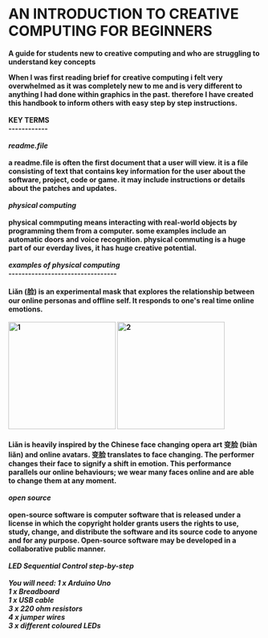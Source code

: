 # <strong>AN INTRODUCTION TO CREATIVE COMPUTING FOR BEGINNERS
A guide for students new to creative computing and who are struggling to understand key concepts
</p>
When I was first reading brief for creative computing i felt very overwhelmed as it was completely new to me and is very different to anything 
I had done within graphics in the past. therefore I have created this handbook to inform others with easy step by step instructions.
<br>
<br>
<strong> KEY TERMS 
  <br>
  ------------
  <br>
  <br>
  <em>readme.file</em>
  <br>
  <br>
  a readme.file is often the first document that a user will view. it is a file consisting of text that contains key information for the user about the software, project, code or game.
  it may include instructions or details about the patches and updates.
  <br>
  <br>
  <em>physical computing</em>
    <br>
    <br>
    physical commputing means interacting with real-world objects by programming them from a computer. some examples include an automatic doors and voice recognition. physical commuting is a huge part of our everday lives, it has huge creative potential.
  <br>
  <br>
  <em>examples of physical computing</em>
  <br>
  ---------------------------------
  <br>
  <br>
  <strong>Liǎn (脸) </strong>
  is an experimental mask that explores the relationship between our online personas and offline self. It responds to one's real time online emotions.
  <br>
  <br>

    
   <img width="214" alt="1" src="https://user-images.githubusercontent.com/94471736/142250326-47e925f5-e54b-4b22-a803-554139a10f6e.png">
<img width="214" alt="2" src="https://user-images.githubusercontent.com/94471736/142250330-be0ffff7-a7ad-436a-9441-4c8a83782870.png">
  <br>
  <br>
  Liǎn is heavily inspired by the Chinese face changing opera art 变脸 (biàn liǎn) and online avatars. 变脸 translates to face changing. The performer changes their face to signify a shift in emotion. This performance parallels our online behaviours; we wear many faces online and are able to change them at any moment.
  <br>
 <br>
  <em>open source</em>
    <br>
  <br>
 open-source software is computer software that is released under a license in which the copyright holder grants users the rights to use, study, change, and distribute the software and its source code to anyone and for any purpose. Open-source software may be developed in a collaborative public manner.
<br>
  <br>
  <em>LED Sequential Control step-by-step<em/>
    <br>
    <br>
    You will need:
1 x Arduino Uno
    <br>
1 x Breadboard 
    <br>
1 x USB cable
    <br>
3 x 220 ohm resistors 
    <br>
4 x jumper wires
    <br>
3 x different coloured LEDs 
<br>
    <br>
    
